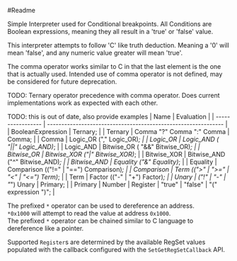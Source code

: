 #Readme

Simple Interpreter used for Conditional breakpoints.
All Conditions are Boolean expressions, meaning they all result in a 'true' or 'false' value.

This interpreter attempts to follow 'C' like truth deduction.
Meaning a '0' will mean 'false', and any numeric value greater will mean 'true'.

The comma operator works similar to C in that the last element is the one that is actually used.
Intended use of comma operator is not defined, may be considered for future deprecation.

TODO: Ternary operator precedence with comma operator. Does current implementations work as expected with each other.

TODO: this is out of date, also provide examples
| Name              | Evaluation                                                     |
| ----------------- | -------------------------------------------------------------- |
| BooleanExpression | Ternary;                                                       |
| Ternary           | Comma "?" Comma ":" Comma \| Comma;                            |
| Comma             | Logic_OR ("," Logic_OR)*;                                      |
| Logic_OR          | Logic_AND ( "\|\|" Logic_AND)*;                                |
| Logic_AND         | Bitwise_OR ( "&&" Bitwise_OR)*;                                |
| Bitwise_OR        | Bitwise_XOR ("\|" Bitwise_XOR)*;                               |
| Bitwise_XOR       | Bitwise_AND ("^" Bitwise_AND)*;                                |
| Bitwise_AND       | Equality ("&" Equality)*;                                      |
| Equality          | Comparison (("!=" \| "==") Comparison)*;                       |
| Comparison        | Term ((">" \| ">=" \| "<" \| "<=") Term)*;                     |
| Term              | Factor (("-" \| "+") Factor)*;                                 |
| Unary             | ("!" \| "-" \| "*") Unary \| Primary;                          |
| Primary           | Number \| Register \| "true" \| "false" \| "(" expression ")"; |

The prefixed `*` operator can be used to dereference an address.  
`*0x1000` will attempt to read the value at address `0x1000`.  
The prefixed `*` operator can be chained similar to C language to dereference like a pointer.  

Supported `Register`s are determined by the available RegSet values populated with the callback configured with the `SetGetRegSetCallback` API.